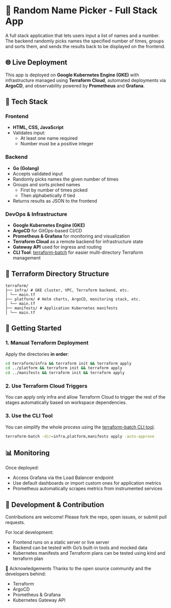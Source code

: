 # 🎲 Random Name Picker - Full Stack App

A full stack application that lets users input a list of names and a number. The backend randomly picks names the specified number of times, groups and sorts them, and sends the results back to be displayed on the frontend.


## 🌐 Live Deployment

This app is deployed on **Google Kubernetes Engine (GKE)** with infrastructure managed using **Terraform Cloud**, automated deployments via **ArgoCD**, and observability powered by **Prometheus** and **Grafana**.


## 🧩 Tech Stack

### Frontend
- **HTML, CSS, JavaScript**
- Validates input:
  - At least one name required
  - Number must be a positive integer

### Backend
- **Go (Golang)**
- Accepts validated input
- Randomly picks names the given number of times
- Groups and sorts picked names
  - First by number of times picked
  - Then alphabetically if tied
- Returns results as JSON to the frontend

### DevOps & Infrastructure
- **Google Kubernetes Engine (GKE)**
- **ArgoCD** for GitOps-based CI/CD
- **Prometheus & Grafana** for monitoring and visualization
- **Terraform Cloud** as a remote backend for infrastructure state
- **Gateway API** used for ingress and routing
- **CLI Tool**: [terraform-batch](https://github.com/AdhamBasheir/terraform-batch.git) for easier multi-directory Terraform management


## 📁 Terraform Directory Structure
```
terraform/
├── infra/ # GKE cluster, VPC, Terraform backend, etc.
│ └── main.tf
├── platform/ # Helm charts, ArgoCD, monitoring stack, etc.
│ └── main.tf
├── manifests/ # Application Kubernetes manifests
│ └── main.tf
```

## 🚀 Getting Started

### 1. Manual Terraform Deployment

Apply the directories **in order**:

```bash
cd terraform/infra && terraform init && terraform apply
cd ../platform && terraform init && terraform apply
cd ../manifests && terraform init && terraform apply
```

### 2. Use Terraform Cloud Triggers
You can apply only infra and allow Terraform Cloud to trigger the rest of the stages automatically based on workspace dependencies.

### 3. Use the CLI Tool
You can simplify the whole process using the [terraform-batch CLI tool](https://github.com/AdhamBasheir/terraform-batch.git).
```bash
terraform-batch -dir=infra,platform,manifests apply -auto-approve
```

## 📊 Monitoring
Once deployed:

- Access Grafana via the Load Balancer endpoint
- Use default dashboards or import custom ones for application metrics
- Prometheus automatically scrapes metrics from instrumented services

## 🔧 Development & Contribution
Contributions are welcome! Please fork the repo, open issues, or submit pull requests.

For local development:
- Frontend runs on a static server or live server
- Backend can be tested with Go’s built-in tools and mocked data
- Kubernetes manifests and Terraform plans can be tested using kind and terraform plan

🙌 Acknowledgements
Thanks to the open source community and the developers behind:
- Terraform
- ArgoCD
- Prometheus & Grafana
- Kubernetes Gateway API
